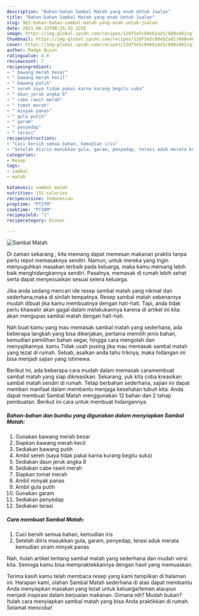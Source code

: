 ```yaml
---
description: "Bahan-bahan Sambal Matah yang enak Untuk Jualan"
title: "Bahan-bahan Sambal Matah yang enak Untuk Jualan"
slug: 963-bahan-bahan-sambal-matah-yang-enak-untuk-jualan
date: 2021-06-13T08:25:33.229Z
image: https://img-global.cpcdn.com/recipes/12df5e5c89eb2ad1/680x482cq70/sambal-matah-foto-resep-utama.jpg
thumbnail: https://img-global.cpcdn.com/recipes/12df5e5c89eb2ad1/680x482cq70/sambal-matah-foto-resep-utama.jpg
cover: https://img-global.cpcdn.com/recipes/12df5e5c89eb2ad1/680x482cq70/sambal-matah-foto-resep-utama.jpg
author: Madge Quinn
ratingvalue: 4.8
reviewcount: 7
recipeingredient:
- " bawang merah besar"
- " bawang merah kecil"
- " bawang putih"
- " sereh saya tidak pakai karna kurang begitu suka"
- " daun jeruk angka 8"
- " cabe rawit merah"
- " tomat merah"
- " minyak panas"
- " gula putih"
- " garam"
- " penyedap"
- " terasi"
recipeinstructions:
- "Cuci bersih semua bahan, kemudian iris"
- "Setelah diiris masukkan gula, garam, penyedap, terasi aduk merata kemudian siram minyak panas"
categories:
- Resep
tags:
- sambal
- matah

katakunci: sambal matah 
nutrition: 151 calories
recipecuisine: Indonesian
preptime: "PT27M"
cooktime: "PT38M"
recipeyield: "1"
recipecategory: Dinner

---
```



![Sambal Matah](https://img-global.cpcdn.com/recipes/12df5e5c89eb2ad1/680x482cq70/sambal-matah-foto-resep-utama.jpg)

Di zaman  sekarang , kita memang dapat memesan makanan praktis tanpa perlu repot memasaknya sendiri. Namun, untuk mereka yang ingin menyuguhkan masakan terbaik pada keluarga, maka kamu memang lebih baik menghidangkannya sendiri. Pasalnya, memasak di rumah lebih sehat serta dapat menyesuaikan sesuai selera keluarga.

Jika anda sedang mencari ide resep sambal matah yang nikmat dan sederhana,maka di sinilah tempatnya. Resep sambal matah  sebenarnya mudah dibuat jika kamu membuatnya dengan hati-hati. Tapi, anda tidak perlu khawatir akan gagal dalam melakukannya 
karena di artikel ini kita akan mengupas sambal matah dengan hati-hati.  



Nah buat kamu yang mau memasak sambal matah yang sederhana, ada beberapa langkah yang bisa dikerjakan, pertama memilih jenis bahan, kemudian pemilihan bahan segar, hingga cara mengolah dan menyajikannya. kamu Tidak usah pusing jika mau memasak sambal matah yang lezat di rumah. Sebab, asalkan anda  tahu triknya, maka hidangan ini bisa menjadi sajian yang istimewa.

Berikut ini, ada beberapa cara mudah dalam memasak caramembuat sambal matah yang siap dikreasikan. Sekarang, yuk kita coba kreasikan sambal matah sendiri di rumah. Tetap berbahan sederhana, sajian ini dapat memberi manfaat dalam membantu menjaga kesehatan tubuh kita. Anda dapat membuat Sambal Matah menggunakan 12 bahan dan 2 tahap pembuatan. Berikut ini cara untuk membuat hidangannya.

<!--inarticleads1-->

##### Bahan-bahan dan bumbu yang digunakan dalam menyiapkan Sambal Matah:

1. Gunakan  bawang merah besar
1. Siapkan  bawang merah kecil
1. Sediakan  bawang putih
1. Ambil  sereh (saya tidak pakai karna kurang begitu suka)
1. Sediakan  daun jeruk angka 8
1. Sediakan  cabe rawit merah
1. Siapkan  tomat merah
1. Ambil  minyak panas
1. Ambil  gula putih
1. Gunakan  garam
1. Sediakan  penyedap
1. Sediakan  terasi




<!--inarticleads2-->

##### Cara membuat Sambal Matah:

1. Cuci bersih semua bahan, kemudian iris
1. Setelah diiris masukkan gula, garam, penyedap, terasi aduk merata kemudian siram minyak panas




Nah, itulah artikel tentang  sambal matah  yang sederhana dan mudah versi kita. Semoga kamu bisa mempraktekkannya dengan hasil yang memuaskan. 

Terima kasih kamu telah membaca resep yang kami tampilkan di halaman ini. Harapan kami, olahan  Sambal Matah sederhana di atas dapat membantu Anda menyiapkan masakan yang lezat untuk keluarga/teman ataupun menjadi inspirasi dalam berjualan makanan. Gimana nih? Mudah bukan? Itulah cara menyiapkan sambal matah yang bisa Anda praktikkan di rumah. Selamat mencoba!

